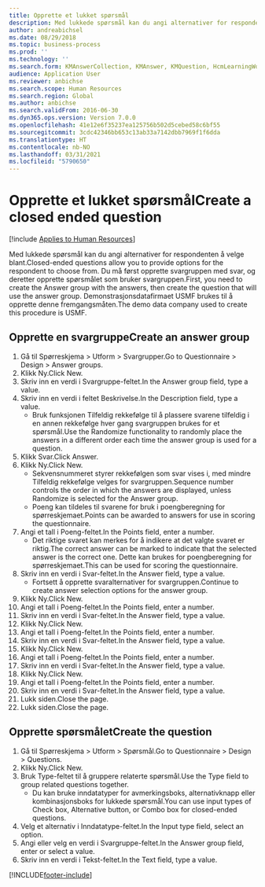 ```yaml
---
title: Opprette et lukket spørsmål
description: Med lukkede spørsmål kan du angi alternativer for respondenten å velge blant.
author: andreabichsel
ms.date: 08/29/2018
ms.topic: business-process
ms.prod: ''
ms.technology: ''
ms.search.form: KMAnswerCollection, KMAnswer, KMQuestion, HcmLearningWorkspace
audience: Application User
ms.reviewer: anbichse
ms.search.scope: Human Resources
ms.search.region: Global
ms.author: anbichse
ms.search.validFrom: 2016-06-30
ms.dyn365.ops.version: Version 7.0.0
ms.openlocfilehash: 41e12e6f35237ea125756b502d5cebed58c6bf55
ms.sourcegitcommit: 3cdc42346bb653c13ab33a7142dbb7969f1f6dda
ms.translationtype: HT
ms.contentlocale: nb-NO
ms.lasthandoff: 03/31/2021
ms.locfileid: "5790650"
---
```

# <a name="create-a-closed-ended-question"></a><span data-ttu-id="6daa3-103">Opprette et lukket spørsmål</span><span class="sxs-lookup"><span data-stu-id="6daa3-103">Create a closed ended question</span></span>

[!include [Applies to Human Resources](../includes/applies-to-hr.md)]



<span data-ttu-id="6daa3-104">Med lukkede spørsmål kan du angi alternativer for respondenten å velge blant.</span><span class="sxs-lookup"><span data-stu-id="6daa3-104">Closed-ended questions allow you to provide options for the respondent to choose from.</span></span> <span data-ttu-id="6daa3-105">Du må først opprette svargruppen med svar, og deretter opprette spørsmålet som bruker svargruppen.</span><span class="sxs-lookup"><span data-stu-id="6daa3-105">First, you need to create the Answer group with the answers, then create the question that will use the answer group.</span></span> <span data-ttu-id="6daa3-106">Demonstrasjonsdatafirmaet USMF brukes til å opprette denne fremgangsmåten.</span><span class="sxs-lookup"><span data-stu-id="6daa3-106">The demo data company used to create this procedure is USMF.</span></span>


## <a name="create-an-answer-group"></a><span data-ttu-id="6daa3-107">Opprette en svargruppe</span><span class="sxs-lookup"><span data-stu-id="6daa3-107">Create an answer group</span></span>
1. <span data-ttu-id="6daa3-108">Gå til Spørreskjema > Utform > Svargrupper.</span><span class="sxs-lookup"><span data-stu-id="6daa3-108">Go to Questionnaire > Design > Answer groups.</span></span>
2. <span data-ttu-id="6daa3-109">Klikk Ny.</span><span class="sxs-lookup"><span data-stu-id="6daa3-109">Click New.</span></span>
3. <span data-ttu-id="6daa3-110">Skriv inn en verdi i Svargruppe-feltet.</span><span class="sxs-lookup"><span data-stu-id="6daa3-110">In the Answer group field, type a value.</span></span>
4. <span data-ttu-id="6daa3-111">Skriv inn en verdi i feltet Beskrivelse.</span><span class="sxs-lookup"><span data-stu-id="6daa3-111">In the Description field, type a value.</span></span>
    * <span data-ttu-id="6daa3-112">Bruk funksjonen Tilfeldig rekkefølge til å plassere svarene tilfeldig i en annen rekkefølge hver gang svargruppen brukes for et spørsmål.</span><span class="sxs-lookup"><span data-stu-id="6daa3-112">Use the Randomize functionality to randomly place the answers in a different order each time the answer group is used for a question.</span></span>  
5. <span data-ttu-id="6daa3-113">Klikk Svar.</span><span class="sxs-lookup"><span data-stu-id="6daa3-113">Click Answer.</span></span>
6. <span data-ttu-id="6daa3-114">Klikk Ny.</span><span class="sxs-lookup"><span data-stu-id="6daa3-114">Click New.</span></span>
    * <span data-ttu-id="6daa3-115">Sekvensnummeret styrer rekkefølgen som svar vises i, med mindre Tilfeldig rekkefølge velges for svargruppen.</span><span class="sxs-lookup"><span data-stu-id="6daa3-115">Sequence number controls the order in which the answers are displayed, unless Randomize is selected for the Answer group.</span></span>  
    * <span data-ttu-id="6daa3-116">Poeng kan tildeles til svarene for bruk i poengberegning for spørreskjemaet.</span><span class="sxs-lookup"><span data-stu-id="6daa3-116">Points can be awarded to answers for use in scoring the questionnaire.</span></span>  
7. <span data-ttu-id="6daa3-117">Angi et tall i Poeng-feltet.</span><span class="sxs-lookup"><span data-stu-id="6daa3-117">In the Points field, enter a number.</span></span>
    * <span data-ttu-id="6daa3-118">Det riktige svaret kan merkes for å indikere at det valgte svaret er riktig.</span><span class="sxs-lookup"><span data-stu-id="6daa3-118">The correct answer can be marked to indicate that the selected answer is the correct one.</span></span> <span data-ttu-id="6daa3-119">Dette kan brukes for poengberegning for spørreskjemaet.</span><span class="sxs-lookup"><span data-stu-id="6daa3-119">This can be used for scoring the questionnaire.</span></span>  
8. <span data-ttu-id="6daa3-120">Skriv inn en verdi i Svar-feltet.</span><span class="sxs-lookup"><span data-stu-id="6daa3-120">In the Answer field, type a value.</span></span>
    * <span data-ttu-id="6daa3-121">Fortsett å opprette svaralternativer for svargruppen.</span><span class="sxs-lookup"><span data-stu-id="6daa3-121">Continue to create answer selection options for the answer group.</span></span>  
9. <span data-ttu-id="6daa3-122">Klikk Ny.</span><span class="sxs-lookup"><span data-stu-id="6daa3-122">Click New.</span></span>
10. <span data-ttu-id="6daa3-123">Angi et tall i Poeng-feltet.</span><span class="sxs-lookup"><span data-stu-id="6daa3-123">In the Points field, enter a number.</span></span>
11. <span data-ttu-id="6daa3-124">Skriv inn en verdi i Svar-feltet.</span><span class="sxs-lookup"><span data-stu-id="6daa3-124">In the Answer field, type a value.</span></span>
12. <span data-ttu-id="6daa3-125">Klikk Ny.</span><span class="sxs-lookup"><span data-stu-id="6daa3-125">Click New.</span></span>
13. <span data-ttu-id="6daa3-126">Angi et tall i Poeng-feltet.</span><span class="sxs-lookup"><span data-stu-id="6daa3-126">In the Points field, enter a number.</span></span>
14. <span data-ttu-id="6daa3-127">Skriv inn en verdi i Svar-feltet.</span><span class="sxs-lookup"><span data-stu-id="6daa3-127">In the Answer field, type a value.</span></span>
15. <span data-ttu-id="6daa3-128">Klikk Ny.</span><span class="sxs-lookup"><span data-stu-id="6daa3-128">Click New.</span></span>
16. <span data-ttu-id="6daa3-129">Angi et tall i Poeng-feltet.</span><span class="sxs-lookup"><span data-stu-id="6daa3-129">In the Points field, enter a number.</span></span>
17. <span data-ttu-id="6daa3-130">Skriv inn en verdi i Svar-feltet.</span><span class="sxs-lookup"><span data-stu-id="6daa3-130">In the Answer field, type a value.</span></span>
18. <span data-ttu-id="6daa3-131">Klikk Ny.</span><span class="sxs-lookup"><span data-stu-id="6daa3-131">Click New.</span></span>
19. <span data-ttu-id="6daa3-132">Angi et tall i Poeng-feltet.</span><span class="sxs-lookup"><span data-stu-id="6daa3-132">In the Points field, enter a number.</span></span>
20. <span data-ttu-id="6daa3-133">Skriv inn en verdi i Svar-feltet.</span><span class="sxs-lookup"><span data-stu-id="6daa3-133">In the Answer field, type a value.</span></span>
21. <span data-ttu-id="6daa3-134">Lukk siden.</span><span class="sxs-lookup"><span data-stu-id="6daa3-134">Close the page.</span></span>
22. <span data-ttu-id="6daa3-135">Lukk siden.</span><span class="sxs-lookup"><span data-stu-id="6daa3-135">Close the page.</span></span>

## <a name="create-the-question"></a><span data-ttu-id="6daa3-136">Opprette spørsmålet</span><span class="sxs-lookup"><span data-stu-id="6daa3-136">Create the question</span></span>
1. <span data-ttu-id="6daa3-137">Gå til Spørreskjema > Utform > Spørsmål.</span><span class="sxs-lookup"><span data-stu-id="6daa3-137">Go to Questionnaire > Design > Questions.</span></span>
2. <span data-ttu-id="6daa3-138">Klikk Ny.</span><span class="sxs-lookup"><span data-stu-id="6daa3-138">Click New.</span></span>
3. <span data-ttu-id="6daa3-139">Bruk Type-feltet til å gruppere relaterte spørsmål.</span><span class="sxs-lookup"><span data-stu-id="6daa3-139">Use the Type field to group related questions together.</span></span>
    * <span data-ttu-id="6daa3-140">Du kan bruke inndatatyper for avmerkingsboks, alternativknapp eller kombinasjonsboks for lukkede spørsmål.</span><span class="sxs-lookup"><span data-stu-id="6daa3-140">You can use input types of Check box, Alternative button, or Combo box for closed-ended questions.</span></span>  
4. <span data-ttu-id="6daa3-141">Velg et alternativ i Inndatatype-feltet.</span><span class="sxs-lookup"><span data-stu-id="6daa3-141">In the Input type field, select an option.</span></span>
5. <span data-ttu-id="6daa3-142">Angi eller velg en verdi i Svargruppe-feltet.</span><span class="sxs-lookup"><span data-stu-id="6daa3-142">In the Answer group field, enter or select a value.</span></span>
6. <span data-ttu-id="6daa3-143">Skriv inn en verdi i Tekst-feltet.</span><span class="sxs-lookup"><span data-stu-id="6daa3-143">In the Text field, type a value.</span></span>



[!INCLUDE[footer-include](../includes/footer-banner.md)]